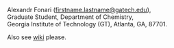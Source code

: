 Alexandr Fonari (firstname.lastname@gatech.edu),  
Graduate Student, Department of Chemistry,  
Georgia Institute of Technology (GT), Atlanta, GA, 87701.

Also see [wiki](AFRepo/wiki/_pages) please.